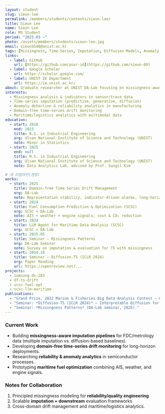 ```yaml
---
layout: student
slug: sieun-lee
permalink: /members/students/contents/sieun-lee/
title: Sieun Lee
name: Sieun Lee
role: MS Student
period: "2025.03 —"
photo: /assets/members/students/sieun-lee.jpg
email: sieun5548@unist.ac.kr
tags: [Missingness, Time-Series, Imputation, Diffusion Models, Anomaly Detection, Manufacturing AI]
links:
  - label: GitHub
    url: [https://github.com/your-id](https://github.com/sieun-00)
  - label: Google Scholar
    url: https://scholar.google.com/
  - label: UNIST IE Department
    url: https://ie.unist.ac.kr/
about: Graduate researcher at UNIST DA-Lab focusing on missingness-aware time-series modeling (imputation, diffusion, anomaly detection) for semiconductor reliability and maritime analytics.
interests:
  - Missingness analysis & indicators in sensor/trace data
  - Time-series imputation (predictive, generative, diffusion)
  - Anomaly detection & reliability analytics in manufacturing
  - Domain-free time-series drift monitoring
  - Maritime/logistics analytics with multimodal data
education:
  - start: 2018
    end: 2023
    title: B.S. in Industrial Engineering
    org: Ulsan National Institute of Science and Technology (UNIST)
    note: Minor in Statistics
  - start: 2025
    end: null
    title: M.S. in Industrial Engineering
    org: Ulsan National Institute of Science and Technology (UNIST)
    note: Data Analytics Lab, advised by Prof. Sungil Kim

# 새 타임라인(권장)
works:
  - start: 2025
    title: Domain-free Time-Series Drift Management
    org: DA-Lab
    note: Representation stability, indicator-driven alarms, long-horizon monitoring
  - start: 2024
    title: Fuel Consumption Prediction & Optimization (SCSC)
    org: SCSC × DA-Lab
    note: AIS + weather + engine signals; cost & CO₂ reduction
  - start: 2024
    title: LLM Agent for Maritime Data Analysis (SCSC)
    org: SCSC × DA-Lab
  - start: 2025.05
    title: Seminar — Missingness Patterns
    org: DA-Lab Seminar
    note: Survey on imputation & evaluation for TS with missingness
  - start: 2024.10
    title: Seminar — Diffusion-TS (ICLR 2024)
    org: Paper Reading
    url: https://openreview.net/...
projects:
  - samsung-ds-283
  - df-ts-drift
  - scsc-fuel-opt
  - scsc-llm-maritime
publications:
  - "Grand Prize, 2022 Marine & Fisheries Big Data Analysis Contest — CO₂ reduction & cost-optimized routing via ML."
  - "Seminar: *Diffusion-TS (ICLR 2024)* — Interpretable Diffusion for General Time Series Generation."
  - "Seminar: *Missingness Patterns* (DA-Lab seminar, 2025)."
---
```


### Current Work
- Building **missingness-aware imputation pipelines** for FDC/metrology data (multiple imputation vs. diffusion-based baselines).
- Developing **domain-free time-series drift monitoring** for long-horizon deployments.
- Researching **reliability & anomaly analytics** in semiconductor processes.
- Prototyping **maritime fuel optimization** combining AIS, weather, and engine signals.

### Notes for Collaboration
1. Principled missingness modeling for **reliability/quality engineering**  
2. Scalable **imputation + downstream** evaluation frameworks  
3. Cross-domain drift management and maritime/logistics analytics.
